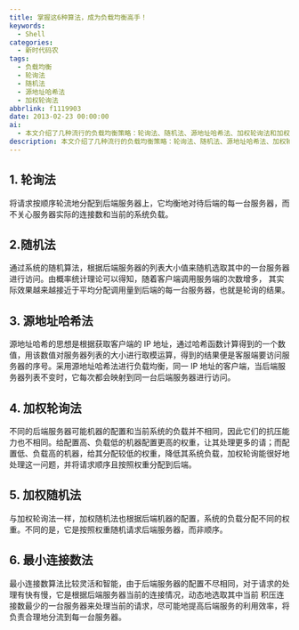```yaml
---
title: 掌握这6种算法，成为负载均衡高手！
keywords:
  - Shell
categories:
  - 新时代码农
tags:
  - 负载均衡
  - 轮询法
  - 随机法
  - 源地址哈希法
  - 加权轮询法
abbrlink: f1119903
date: 2013-02-23 00:00:00
ai:
  - 本文介绍了几种流行的负载均衡策略：轮询法、随机法、源地址哈希法、加权轮询法和加权随机法以及最小连接数法。它们分别通过不同的算法分配请求到后端服务器，以实现资源的合理利用并提高服务效率。
description: 本文介绍了几种流行的负载均衡策略：轮询法、随机法、源地址哈希法、加权轮询法和加权随机法以及最小连接数法。它们分别通过不同的算法分配请求到后端服务器，以实现资源的合理利用并提高服务效率。
---
```


## 1. 轮询法

将请求按顺序轮流地分配到后端服务器上，它均衡地对待后端的每一台服务器，而不关心服务器实际的连接数和当前的系统负载。

## 2.随机法

通过系统的随机算法，根据后端服务器的列表大小值来随机选取其中的一台服务器进行访问。由概率统计理论可以得知，随着客户端调用服务端的次数增多，
其实际效果越来越接近于平均分配调用量到后端的每一台服务器，也就是轮询的结果。

## 3. 源地址哈希法

源地址哈希的思想是根据获取客户端的 IP 地址，通过哈希函数计算得到的一个数值，用该数值对服务器列表的大小进行取模运算，得到的结果便是客服端要访问服务器的序号。采用源地址哈希法进行负载均衡，同一 IP 地址的客户端，当后端服务器列表不变时，它每次都会映射到同一台后端服务器进行访问。

## 4. 加权轮询法

不同的后端服务器可能机器的配置和当前系统的负载并不相同，因此它们的抗压能力也不相同。给配置高、负载低的机器配置更高的权重，让其处理更多的请；而配置低、负载高的机器，给其分配较低的权重，降低其系统负载，加权轮询能很好地处理这一问题，并将请求顺序且按照权重分配到后端。

## 5. 加权随机法

与加权轮询法一样，加权随机法也根据后端机器的配置，系统的负载分配不同的权重。不同的是，它是按照权重随机请求后端服务器，而非顺序。

## 6. 最小连接数法

最小连接数算法比较灵活和智能，由于后端服务器的配置不尽相同，对于请求的处理有快有慢，它是根据后端服务器当前的连接情况，动态地选取其中当前
积压连接数最少的一台服务器来处理当前的请求，尽可能地提高后端服务的利用效率，将负责合理地分流到每一台服务器。
